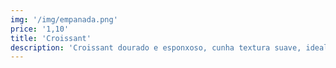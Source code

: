 ```yaml
---
img: '/img/empanada.png'
price: '1,10'
title: 'Croissant'
description: 'Croissant dourado e esponxoso, cunha textura suave, ideal para gozar no almorzo ou como merenda.'
---
```

